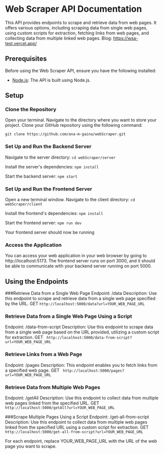 # Web Scraper API Documentation
This API provides endpoints to scrape and retrieve data from web pages. 
It offers various options, including scraping data from single web pages, using custom scripts for extraction, fetching links from web pages, and collecting data from multiple linked web pages.
Blog: https://wsa-test.vercel.app/

## Prerequisites

Before using the Web Scraper API, ensure you have the following installed:
- [Node.js](https://nodejs.org/): The API is built using Node.js.

## Setup

### Clone the Repository
Open your terminal.
Navigate to the directory where you want to store your project.
Clone your GitHub repository using the following command:

```git clone https://github.com/ana-m-gaina/webScraper.git```

### Set Up and Run the Backend Server
Navigate to the server directory:
```cd webScraper/server```

Install the server's dependencies:
```npm install```

Start the backend server:
```npm start```

### Set Up and Run the Frontend Server

Open a new terminal window.
Navigate to the client directory:
```cd webScraper/client```

Install the frontend's dependencies:
```npm install```

Start the frontend server:
```npm run dev```

Your frontend server should now be running

### Access the Application
You can access your web application in your web browser by going to http://localhost:5173. The frontend server runs on port 3000, and it should be able to communicate with your backend server running on port 5000.

## Using the Endpoints

###Retrieve Data from a Single Web Page
Endpoint: /data
Description: Use this endpoint to scrape and retrieve data from a single web page specified by the URL.
GET ``` http://localhost:5000/data?url=YOUR_WEB_PAGE_URL ```

### Retrieve Data from a Single Web Page Using a Script
Endpoint: /data-from-script
Description: Use this endpoint to scrape data from a single web page based on the URL provided, utilizing a custom script for extraction.
GET ``` http://localhost:5000/data-from-script?url=YOUR_WEB_PAGE_URL```

### Retrieve Links from a Web Page
Endpoint: /pages
Description: This endpoint enables you to fetch links from a specified web page.
GET ``` http://localhost:5000/pages?url=YOUR_WEB_PAGE_URL```

### Retrieve Data from Multiple Web Pages
Endpoint: /getAll
Description: Use this endpoint to collect data from multiple web pages linked from the specified URL.
GET ```http://localhost:5000/getAll?url=YOUR_WEB_PAGE_URL```

###Scrape Multiple Pages Using a Script
Endpoint: /get-all-from-script
Description: Use this endpoint to collect data from multiple web pages linked from the specified URL using a custom script for extraction.
GET``` http://localhost:5000/get-all-from-script?url=YOUR_WEB_PAGE_URL```

For each endpoint, replace YOUR_WEB_PAGE_URL with the URL of the web page you want to scrape.


###
